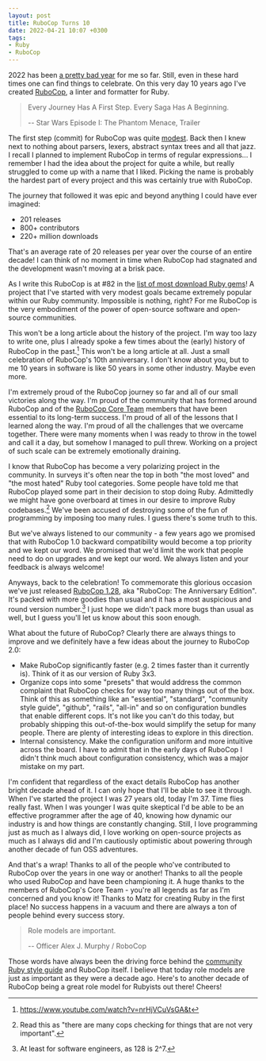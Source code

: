 ```yaml
---
layout: post
title: RuboCop Turns 10
date: 2022-04-21 10:07 +0300
tags:
- Ruby
- RuboCop
---
```


2022 has been [a pretty bad year](https://batsov.com/articles/2022/03/11/the-war-in-ukraine/) for me so far.
Still, even in these hard times one can find things to celebrate.
On this very day 10 years ago I've created [RuboCop](https://rubocop.org), a
linter and formatter for Ruby.

> Every Journey Has A First Step. Every
> Saga Has A Beginning.
>
> -- Star Wars Episode I: The Phantom Menace, Trailer

The first step (commit) for RuboCop was quite [modest](https://github.com/rubocop/rubocop/commit/afbead34db54506c12a21dbd4ce04fada0f8b9a4). Back then I knew next to nothing about parsers, lexers, abstract syntax trees and all that jazz. I recall I planned to implement RuboCop in terms of regular expressions... I remember I had the idea about the project for quite a while, but really struggled to come up with a name that I liked. Picking the name is probably the hardest part of every project and this was certainly true with RuboCop.

The journey that followed it was epic and
beyond anything I could have ever imagined:

- 201 releases
- 800+ contributors
- 220+ million downloads

That's an average rate of 20 releases per year over the course of an entire decade! I can think of no moment in
time when RuboCop had stagnated and the development wasn't moving at a brisk pace.

As I write this RuboCop is at #82 in the [list of most download Ruby gems](https://rubygems.org/stats)!
A project that I've started with very modest goals became extremely popular within
our Ruby community. Impossible is nothing, right? For me RuboCop is the very embodiment of the power of open-source software and open-source communities.

This won't be a long article about the history of the project. I'm way too lazy to write one, plus I already spoke a few times about the (early) history of RuboCop in the past.[^1] This won't be a long article at all. Just a small celebration of RuboCop's 10th anniversary. I don't know about you, but to me 10 years in software is like 50 years in some other industry. Maybe even more.

I'm extremely proud of the RuboCop journey so far and all of our small victories along the way. I'm proud of the community that has formed around RuboCop and of the [RuboCop Core Team](https://docs.rubocop.org/rubocop/about/team.html) members that have been essential to its long-term success. I'm proud of all of the lessons that I learned along the way. I'm proud of all the challenges that we overcame together. There were many moments when I was ready to throw in the towel and call it a day, but somehow I managed to pull threw. Working on a project of such scale can be extremely emotionally draining.

I know that RuboCop has become a very polarizing project in the community. In surveys it's often near the top in both "the most loved" and "the most hated" Ruby tool categories. Some people have told me that RuboCop played some part in their decision to stop doing Ruby. Admittedly we might have gone overboard at times in our desire to improve Ruby codebases.[^2] We've been accused of destroying some of the fun of programming by imposing too many rules. I guess there's some truth to this.

But we've always listened to our community - a few years ago we promised that with RuboCop 1.0 backward compatibility would become a top priority and we kept our word.
We promised that we'd limit the work that people need to do on upgrades and we kept our word. We always listen and your feedback is always welcome!

Anyways, back to the celebration! To commemorate this glorious occasion we've just released [RuboCop 1.28](https://github.com/rubocop/rubocop/releases/tag/v1.28.0), aka "RuboCop: The Anniversary Edition". It's packed with more
goodies than usual and it has a most auspicious and round version number.[^3] I just hope we didn't pack more bugs than usual as well, but I guess you'll let us know about this soon enough.

What about the future of RuboCop? Clearly there are always things to improve and we definitely have a few ideas about the journey to RuboCop 2.0:

- Make RuboCop significantly faster (e.g. 2 times faster than it currently is). Think of it as our version of Ruby 3x3.
- Organize cops into some "presets" that would address the common complaint that RuboCop checks for way too many things out of the box. Think of this as something like an "essential", "standard", "community style guide", "github", "rails", "all-in" and so on configuration bundles that enable different cops. It's not like you can't do this today, but probably shipping this out-of-the-box would simplify the setup for many people. There are plenty of interesting ideas to explore in this direction.
- Internal consistency. Make the configuration uniform and more intuitive across the board. I have to admit that in the early days of RuboCop I didn't think much about configuration consistency, which was a major mistake on my part.

I'm confident that regardless of the exact details RuboCop has another bright decade ahead of it. I can only hope that I'll be able to see it through. When I've started the project I was 27 years old, today I'm 37. Time flies really fast. When I was younger I was quite skeptical I'd be able to be an effective programmer after the age of 40, knowing how dynamic our industry is and how things are constantly changing. Still, I love programming just as much as I always did, I love working on open-source projects as much as I always did and I'm cautiously optimistic about powering through another decade of fun OSS adventures.

And that's a wrap! Thanks to all of the people who've contributed to RuboCop over the years in one way or another! Thanks to all the people who used RuboCop and have been championing it. A huge thanks to the members of RuboCop's Core Team - you're all legends as far as I'm concerned and you know it! Thanks to Matz for creating Ruby in the first place! No success happens in a vacuum and there are always a ton of people behind every success story.

> Role models are important.
>
> -- Officer Alex J. Murphy / RoboCop

Those words have always been the driving force behind the [community Ruby style guide](https://rubystyle.guide) and RuboCop itself. I believe that today role models are just as important as they were a decade ago. Here's to another decade of RuboCop being a great role model for Rubyists out there! Cheers!

[^1]: <https://www.youtube.com/watch?v=nrHjVCuVsGA&t>
[^2]: Read this as "there are many cops checking for things that are not very important".
[^3]: At least for software engineers, as 128 is 2^7.
